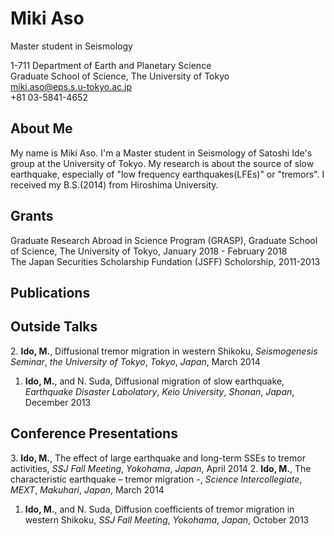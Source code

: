 # Miki Aso

Master student in Seismology  

1-711 Department of Earth and Planetary Science  
Graduate School of Science, The University of Tokyo  
miki.aso@eps.s.u-tokyo.ac.jp  
+81 03-5841-4652  

## About Me
My name is Miki Aso. I'm a Master student in Seismology of Satoshi Ide's group at the University of Tokyo. My research is about the source of slow earthquake, especially of "low frequency earthquakes(LFEs)" or "tremors". I received my B.S.(2014) from Hiroshima University.

## Grants
Graduate Research Abroad in Science Program (GRASP), Graduate School of Science, The University of Tokyo, January 2018 - February 2018  
The Japan Securities Scholarship Fundation (JSFF) Scholorship, 2011-2013  

## Publications

## Outside Talks
2\. __Ido, M.__, Diffusional tremor migration in western Shikoku, _Seismogenesis Seminar_, _the University of Tokyo_, _Tokyo_, _Japan_, March 2014
1. __Ido, M.__, and N. Suda, Diffusional migration of slow earthquake, _Earthquake Disaster Labolatory_, _Keio University_, _Shonan_, _Japan_, December 2013

## Conference Presentations
3\. __Ido, M.__, The effect of large earthquake and long-term SSEs to tremor activities, _SSJ Fall Meeting_, _Yokohama_, _Japan_, April 2014
2. __Ido, M.__, The characteristic earthquake – tremor migration -, _Science Intercollegiate_, _MEXT_, _Makuhari_, _Japan_, March 2014
1. __Ido, M.__, and N. Suda, Diffusion coefficients of tremor migration in western Shikoku, _SSJ Fall Meeting_, _Yokohama_, _Japan_, October 2013
